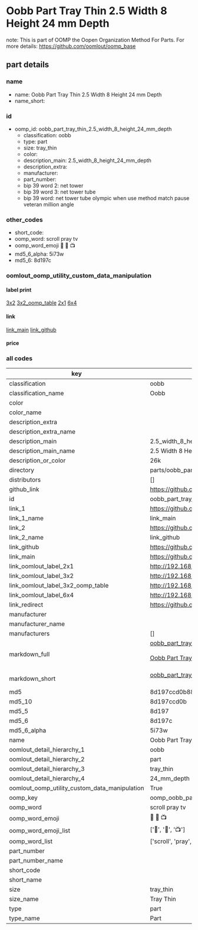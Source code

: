 # Oobb Part Tray Thin 2.5 Width 8 Height 24 mm Depth  

note: This is part of OOMP the Oopen Organization Method For Parts. For more details: https://github.com/oomlout/oomp_base

##  part details
  







### name
* name: Oobb Part Tray Thin 2.5 Width 8 Height 24 mm Depth
* name_short: 
### id
* oomp_id: oobb_part_tray_thin_2.5_width_8_height_24_mm_depth
  * classification: oobb
  * type: part
  * size: tray_thin
  * color: 
  * description_main: 2.5_width_8_height_24_mm_depth
  * description_extra: 
  * manufacturer: 
  * part_number: 
  * bip 39 word 2: net tower
  * bip 39 word 3: net tower tube
  * bip 39 word: net tower tube olympic when use method match pause veteran million angle

### other_codes
* short_code: 
* oomp_word: scroll pray tv
* oomp_word_emoji :scroll: :pray: :tv:
* md5_6_alpha: 5i73w
* md5_6: 8d197c






### oomlout_oomp_utility_custom_data_manipulation
#### label print
[3x2](http://192.168.1.245:1112/?label=oomp%205i73w)
[3x2_oomp_table](http://192.168.1.108:1112/?label=oomp%205i73w)
[2x1](http://192.168.1.242:1112/?label=oomp%205i73w)
[6x4](http://192.168.1.55:1112/?label=oomp%205i73w)    

#### link

[link_main](https://github.com/oomlout/oomlout_oomp_version_1_messy/tree/main/parts/oobb_part_tray_thin_2.5_width_8_height_24_mm_depth) [link_github](https://github.com/oomlout/oomlout_oomp_version_1_messy/tree/main/parts/oobb_part_tray_thin_2.5_width_8_height_24_mm_depth)                             

#### price







### all codes 
| key | value |  
| --- | --- |  
| classification | oobb |  
| classification_name | Oobb |  
| color |  |  
| color_name |  |  
| description_extra |  |  
| description_extra_name |  |  
| description_main | 2.5_width_8_height_24_mm_depth |  
| description_main_name | 2.5 Width 8 Height 24 mm Depth |  
| description_or_color | 26k |  
| directory | parts/oobb_part_tray_thin_2.5_width_8_height_24_mm_depth |  
| distributors | [] |  
| github_link | https://github.com/oomlout/oomlout_oomp_part_src/tree/main/parts/oobb_part_tray_thin_2.5_width_8_height_24_mm_depth |  
| id | oobb_part_tray_thin_2.5_width_8_height_24_mm_depth |  
| link_1 | https://github.com/oomlout/oomlout_oomp_version_1_messy/tree/main/parts/oobb_part_tray_thin_2.5_width_8_height_24_mm_depth |  
| link_1_name | link_main |  
| link_2 | https://github.com/oomlout/oomlout_oomp_version_1_messy/tree/main/parts/oobb_part_tray_thin_2.5_width_8_height_24_mm_depth |  
| link_2_name | link_github |  
| link_github | https://github.com/oomlout/oomlout_oomp_version_1_messy/tree/main/parts/oobb_part_tray_thin_2.5_width_8_height_24_mm_depth |  
| link_main | https://github.com/oomlout/oomlout_oomp_version_1_messy/tree/main/parts/oobb_part_tray_thin_2.5_width_8_height_24_mm_depth |  
| link_oomlout_label_2x1 | http://192.168.1.242:1112/?label=oomp%205i73w |  
| link_oomlout_label_3x2 | http://192.168.1.245:1112/?label=oomp%205i73w |  
| link_oomlout_label_3x2_oomp_table | http://192.168.1.108:1112/?label=oomp%205i73w |  
| link_oomlout_label_6x4 | http://192.168.1.55:1112/?label=oomp%205i73w |  
| link_redirect | https://github.com/oomlout/oomlout_oomp_version_1_messy/tree/main/parts/oobb_part_tray_thin_2.5_width_8_height_24_mm_depth |  
| manufacturer |  |  
| manufacturer_name |  |  
| manufacturers | [] |  
| markdown_full | [oobb_part_tray_thin_2.5_width_8_height_24_mm_depth](none)<br>[](none)<br>[Oobb Part Tray Thin 2.5 Width 8 Height 24 Mm Depth](none)<br><br> |  
| markdown_short | [oobb_part_tray_thin_2.5_width_8_height_24_mm_depth](none)<br><br> |  
| md5 | 8d197ccd0b88d187befd19a5d4398ca5 |  
| md5_10 | 8d197ccd0b |  
| md5_5 | 8d197 |  
| md5_6 | 8d197c |  
| md5_6_alpha | 5i73w |  
| name | Oobb Part Tray Thin 2.5 Width 8 Height 24 mm Depth |  
| oomlout_detail_hierarchy_1 | oobb |  
| oomlout_detail_hierarchy_2 | part |  
| oomlout_detail_hierarchy_3 | tray_thin |  
| oomlout_detail_hierarchy_4 | 24_mm_depth |  
| oomlout_oomp_utility_custom_data_manipulation | True |  
| oomp_key | oomp_oobb_part_tray_thin_2.5_width_8_height_24_mm_depth |  
| oomp_word | scroll pray tv |  
| oomp_word_emoji | :scroll: :pray: :tv: |  
| oomp_word_emoji_list | [':scroll:', ':pray:', ':tv:'] |  
| oomp_word_list | ['scroll', 'pray', 'tv'] |  
| part_number |  |  
| part_number_name |  |  
| short_code |  |  
| short_name |  |  
| size | tray_thin |  
| size_name | Tray Thin |  
| type | part |  
| type_name | Part |  
